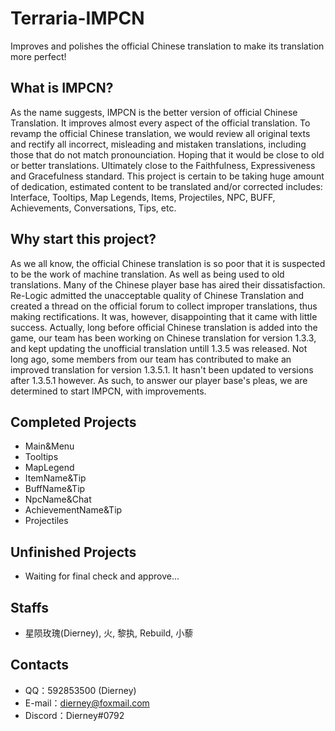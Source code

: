 # Terraria-IMPCN
Improves and polishes the official Chinese translation to make its translation more perfect!

## What is IMPCN?
As the name suggests, IMPCN is the better version of official Chinese Translation. It improves almost every aspect of the official translation. To revamp the official Chinese translation, we would review all original texts and rectify all incorrect, misleading and mistaken translations, including those that do not match pronounciation. Hoping that it would be close to old or better translations. Ultimately close to the Faithfulness, Expressiveness and Gracefulness standard. This project is certain to be taking huge amount of dedication, estimated content to be translated and/or corrected includes: Interface, Tooltips, Map Legends, Items, Projectiles, NPC, BUFF, Achievements, Conversations, Tips, etc.

## Why start this project?  
As we all know, the official Chinese translation is so poor that it is suspected to be the work of machine translation. As well as being used to old translations. Many of the Chinese player base has aired their dissatisfaction. Re-Logic admitted the unacceptable quality of Chinese Translation and created a thread on the official forum to collect improper translations, thus making rectifications. It was, however, disappointing that it came with little success. Actually, long before official Chinese translation is added into the game, our team has been working on Chinese translation for version 1.3.3, and kept updating the unofficial translation untill 1.3.5 was released. Not long ago, some members from our team has contributed to make an improved translation for version 1.3.5.1. It hasn't been updated to versions after 1.3.5.1 however. As such, to answer our player base's pleas, we are determined to start IMPCN, with improvements.

## Completed Projects  
- Main&Menu  
- Tooltips  
- MapLegend  
- ItemName&Tip  
- BuffName&Tip  
- NpcName&Chat  
- AchievementName&Tip  
- Projectiles  

## Unfinished Projects  
- Waiting for final check and approve...  

## Staffs  
- 星陨玫瑰(Dierney), 火, 黎执, Rebuild, 小藜  

## Contacts  
- QQ：592853500 (Dierney)  
- E-mail：dierney@foxmail.com  
- Discord：Dierney#0792
